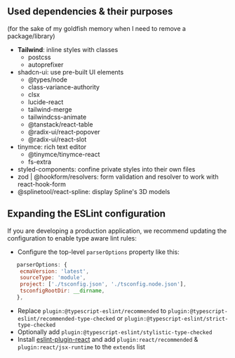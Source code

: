 ## Used dependencies & their purposes

(for the sake of my goldfish memory when I need to remove a package/library)

- **Tailwind**: inline styles with classes
  - postcss
  - autoprefixer
- shadcn-ui: use pre-built UI elements
  - @types/node
  - class-variance-authority
  - clsx
  - lucide-react
  - tailwind-merge
  - tailwindcss-animate
  - @tanstack/react-table
  - @radix-ui/react-popover
  - @radix-ui/react-slot
- tinymce: rich text editor
  - @tinymce/tinymce-react
  - fs-extra
- styled-components: confine private styles into their own files
- zod | @hookform/resolvers: form validation and resolver to work with react-hook-form
- @splinetool/react-spline: display Spline's 3D models

## Expanding the ESLint configuration

If you are developing a production application, we recommend updating the configuration to enable type aware lint rules:

- Configure the top-level `parserOptions` property like this:

```js
   parserOptions: {
    ecmaVersion: 'latest',
    sourceType: 'module',
    project: ['./tsconfig.json', './tsconfig.node.json'],
    tsconfigRootDir: __dirname,
   },
```

- Replace `plugin:@typescript-eslint/recommended` to `plugin:@typescript-eslint/recommended-type-checked` or `plugin:@typescript-eslint/strict-type-checked`
- Optionally add `plugin:@typescript-eslint/stylistic-type-checked`
- Install [eslint-plugin-react](https://github.com/jsx-eslint/eslint-plugin-react) and add `plugin:react/recommended` & `plugin:react/jsx-runtime` to the `extends` list
